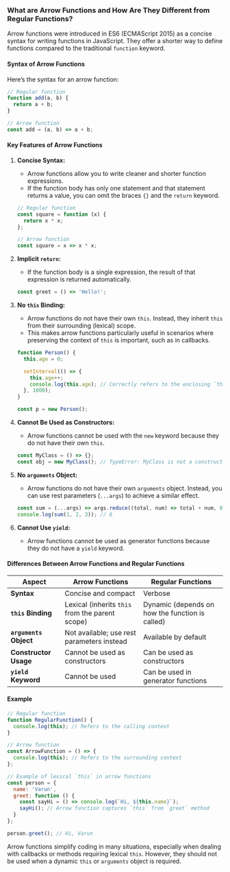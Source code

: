 ### What are Arrow Functions and How Are They Different from Regular Functions?

Arrow functions were introduced in ES6 (ECMAScript 2015) as a concise syntax for writing functions in JavaScript. They offer a shorter way to define functions compared to the traditional `function` keyword.

#### Syntax of Arrow Functions
Here’s the syntax for an arrow function:

```javascript
// Regular function
function add(a, b) {
  return a + b;
}

// Arrow function
const add = (a, b) => a + b;
```

#### Key Features of Arrow Functions
1. **Concise Syntax:**
   - Arrow functions allow you to write cleaner and shorter function expressions.
   - If the function body has only one statement and that statement returns a value, you can omit the braces `{}` and the `return` keyword.

   ```javascript
   // Regular function
   const square = function (x) {
     return x * x;
   };

   // Arrow function
   const square = x => x * x;
   ```

2. **Implicit `return`:**
   - If the function body is a single expression, the result of that expression is returned automatically.

   ```javascript
   const greet = () => 'Hello!';
   ```

3. **No `this` Binding:**
   - Arrow functions do not have their own `this`. Instead, they inherit `this` from their surrounding (lexical) scope.
   - This makes arrow functions particularly useful in scenarios where preserving the context of `this` is important, such as in callbacks.

   ```javascript
   function Person() {
     this.age = 0;

     setInterval(() => {
       this.age++;
       console.log(this.age); // Correctly refers to the enclosing `this`
     }, 1000);
   }

   const p = new Person();
   ```

4. **Cannot Be Used as Constructors:**
   - Arrow functions cannot be used with the `new` keyword because they do not have their own `this`.

   ```javascript
   const MyClass = () => {};
   const obj = new MyClass(); // TypeError: MyClass is not a constructor
   ```

5. **No `arguments` Object:**
   - Arrow functions do not have their own `arguments` object. Instead, you can use rest parameters (`...args`) to achieve a similar effect.

   ```javascript
   const sum = (...args) => args.reduce((total, num) => total + num, 0);
   console.log(sum(1, 2, 3)); // 6
   ```

6. **Cannot Use `yield`:**
   - Arrow functions cannot be used as generator functions because they do not have a `yield` keyword.

#### Differences Between Arrow Functions and Regular Functions
| **Aspect**              | **Arrow Functions**                                         | **Regular Functions**                          |
|-------------------------|-----------------------------------------------------------|------------------------------------------------|
| **Syntax**              | Concise and compact                                      | Verbose                                        |
| **`this` Binding**      | Lexical (inherits `this` from the parent scope)          | Dynamic (depends on how the function is called) |
| **`arguments` Object**  | Not available; use rest parameters instead               | Available by default                           |
| **Constructor Usage**   | Cannot be used as constructors                           | Can be used as constructors                    |
| **`yield` Keyword**     | Cannot be used                                           | Can be used in generator functions             |

#### Example
```javascript
// Regular function
function RegularFunction() {
  console.log(this); // Refers to the calling context
}

// Arrow function
const ArrowFunction = () => {
  console.log(this); // Refers to the surrounding context
};

// Example of lexical `this` in arrow functions
const person = {
  name: 'Varun',
  greet: function () {
    const sayHi = () => console.log(`Hi, ${this.name}`);
    sayHi(); // Arrow function captures `this` from `greet` method
  }
};

person.greet(); // Hi, Varun
```

Arrow functions simplify coding in many situations, especially when dealing with callbacks or methods requiring lexical `this`. However, they should not be used when a dynamic `this` or `arguments` object is required.